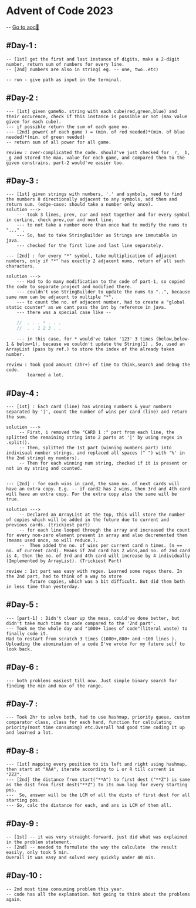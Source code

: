 # Advent of Code 2023 
-- [Go to aoc🚀](https://adventofcode.com/2023)

## #Day-1 :
    -- [1st] get the first and last instance of digits, make a 2-digit number, return sum of numbers for every line.
    -- [2nd] numbers are also in string( eg. -- one, two..etc)
    
    -- run - give path as input in the terminal.

## #Day-2 :
    --- [1st] given gameNo. string with each cube(red,green,blue) and their occurence, check if this instance is possible or not (max value given for each cube).
    --- if possible return the sum of each game no.
    --- [2nd] power( of each game ) = (min. of red needed)*(min. of blue needed)*(min. of green needed)
    -- return sum of all power for all game.

    review : over-complicated the code. should've just checked for _r, _b, _g and stored the max. value for each game, and compared them to the given constrains. part-2 would've easier too. 

## #Day-3 :
    --- [1st] given strings with numbers, '.' and symbols, need to find the numbers 8 directionally adjacent to any symbols, add them and return sum. (edge-case: should take a number only once).
    solution --->  
        --- took 3 lines, prev, cur and next together and for every symbol in curLine, check prev,cur and next line.
        --- to not take a number more than once had to modify the nums to "..." .
        --- So, had to take StringBuilder as Strings are immutable in java.
        --- checked for the first line and last line separately.

    --- [2nd] : for every "*" symbol, take multiplication of adjacent numbers, only if "*" has exactly 2 adjacent nums. return of all such characters.

    solution --->
        --- Had to do many modification to the code of part-1, so copied the code to separate project and modified there.
        --- couldn't use StringBuilder to update the nums to "..", because same num can be adjacent to multiple "*".
        --- to count the no. of adjacent number, had to create a "global static counter" as we cant pass the int by reference in java.
        --- there was a special case like --
        
```java
    //  . . . * . . .
    //  . . 1 2 3 . .       
```  
        --- in this case, for * would've taken '123' 3 times (below,below-1 & below+1), because we couldn't update the String(1) . So, used an ArrayList (pass by ref.) to store the index of the already taken number.

    review : Took good amount (3hr+) of time to think,search and debug the code.
            learned a lot.  

## #Day-4 :
    --- [1st] : Each card (line) has winning numbers & your numbers separated by '|', count the number of wins per card (line) and return the sum.

    solution --->
         -- First, i removed the "CARD 1 :" part from each line, the splitted the remaining string into 2 parts at '|' by using regex in .split().
         -- Then, splitted the 1st part (winning numbers part) into indivisual number strings, and replaced all spaces (" ") with '%' in the 2nd string( my numbers).
         -- Then for each winning num string, checked if it is present or not in my string and counted.


    --- [2nd] : for each wins in card, the same no. of next cards will have an extra copy. E.g. -- if card2 has 2 wins, then 3rd and 4th card will have an extra copy. For the extra copy also the same will be true.    

    solution --->
         -- Declared an ArrayList at the top, this will store the number of copies which will be added in the future due to current and previous cards. (trickiest part)
         -- for each line looped through the array and increased the count for every non-zero element present in array and also decremented them (means used once, so will reduce.). 
         --  Then added the no. of wins per current card n times. (n == no. of current card). Means if 2nd card has 2 wins,and no. of 2nd card is 4, then the no. of 3rd and 4th card will increase by 4 individually (Implemented by ArrayList). (Trickiest Part)

    review : 1st part was easy with regex. Learned some regex there. In the 2nd part, had to think of a way to store
             future copies, which was a bit difficult. But did them both in less time than yesterday.     


## #Day-5 : 
    --- [part-1] : Didn't clear up the mess, could've done better, but didn't take much time to code compared to the '2nd part'.
    --- Took me the whole day and "1000+ lines of code"(literal waste) to finally code it.
    Had to restart from scratch 3 times (1000+,800+ and ~100 lines ). Uploading the abomination of a code I've wrote for my future self to look back. 

## #Day-6 :
    --- both problems easiest till now. Just simple binary search for finding the min and max of the range.     

## #Day-7 :
    --- Took 2hr to solve both, had to use hashmap, priority queue, custom comparator class, class for each hand, function for calculating priority(most time consuming) etc.Overall had good time coding it up and learned a lot.      

## #Day-8 :
    --- [1st] mapping every position to its left and right using hashmap, then start at "AAA", iterate according to L or R till current is "ZZZ".    
    --- [2nd] the distance from start("**A") to first dest ("**Z") is same as the dist from first dest("**Z") to its own loop for every starting pos.
    ---  So, answer will be the LCM of all the dists of first dest for all starting pos.
    --- So, calc the distance for each, and ans is LCM of them all.

## #Day-9 :
    -- [1st] -- it was very straight-forward, just did what was explained in the problem statement.
    -- [2nd] -- needed to formulate the way the calculate  the result easily, only took 5 min.
    Overall it was easy and solved very quickly under 40 min.

## #Day-10 : 
    -- 2nd most time consuming problem this year.
    -- code has all the explanation. Not going to think about the problems again.